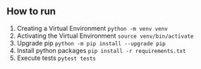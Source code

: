 

## How to run
1. Creating a Virtual Environment `python -m venv venv`
2. Activating the Virtual Environment `source venv/bin/activate`
3. Upgrade pip `python -m pip install --upgrade pip`
4. Install python packages `pip install -r requirements.txt`
5. Execute tests `pytest tests`
